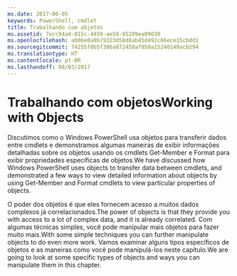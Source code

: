 ```yaml
---
ms.date: 2017-06-05
keywords: PowerShell, cmdlet
title: Trabalhando com objetos
ms.assetid: 7ecc94a4-015c-4459-ae58-85289ea09030
ms.openlocfilehash: ab06e0a9b79323d58d8ab45d492c66ece15cbdd1
ms.sourcegitcommit: 74255f0b5f386a072458af058a15240140acb294
ms.translationtype: HT
ms.contentlocale: pt-BR
ms.lasthandoff: 08/03/2017
---
```

# <a name="working-with-objects"></a><span data-ttu-id="7315c-103">Trabalhando com objetos</span><span class="sxs-lookup"><span data-stu-id="7315c-103">Working with Objects</span></span>
<span data-ttu-id="7315c-104">Discutimos como o Windows PowerShell usa objetos para transferir dados entre cmdlets e demonstramos algumas maneiras de exibir informações detalhadas sobre os objetos usando os cmdlets Get-Member e Format para exibir propriedades específicas de objetos.</span><span class="sxs-lookup"><span data-stu-id="7315c-104">We have discussed how Windows PowerShell uses objects to transfer data between cmdlets, and demonstrated a few ways to view detailed information about objects by using Get-Member and Format cmdlets to view particular properties of objects.</span></span>

<span data-ttu-id="7315c-105">O poder dos objetos é que eles fornecem acesso a muitos dados complexos já correlacionados.</span><span class="sxs-lookup"><span data-stu-id="7315c-105">The power of objects is that they provide you with access to a lot of complex data, and it is already correlated.</span></span> <span data-ttu-id="7315c-106">Com algumas técnicas simples, você pode manipular mais objetos para fazer muito mais.</span><span class="sxs-lookup"><span data-stu-id="7315c-106">With some simple techniques you can further manipulate objects to do even more work.</span></span> <span data-ttu-id="7315c-107">Vamos examinar alguns tipos específicos de objetos e as maneiras como você pode manipulá-los neste capítulo.</span><span class="sxs-lookup"><span data-stu-id="7315c-107">We are going to look at some specific types of objects and ways you can manipulate them in this chapter.</span></span>


